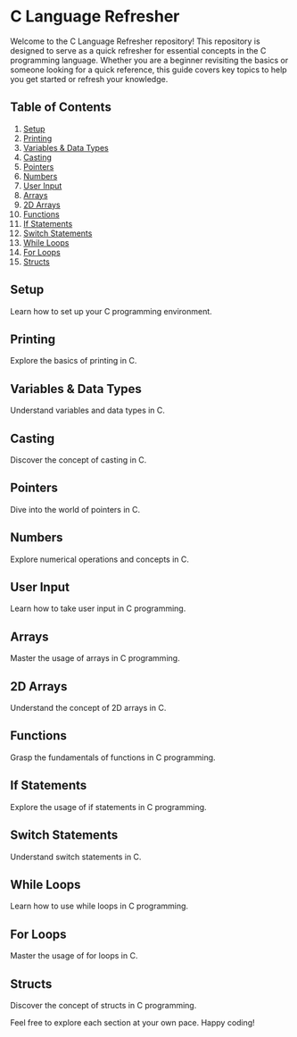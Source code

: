 # C Language Refresher

Welcome to the C Language Refresher repository! This repository is designed to serve as a quick refresher for essential concepts in the C programming language. Whether you are a beginner revisiting the basics or someone looking for a quick reference, this guide covers key topics to help you get started or refresh your knowledge.

## Table of Contents

1. [Setup](#setup)
2. [Printing](#printing)
3. [Variables & Data Types](#variables--data-types)
4. [Casting](#casting)
5. [Pointers](#pointers)
6. [Numbers](#numbers)
7. [User Input](#user-input)
8. [Arrays](#arrays)
9. [2D Arrays](#2d-arrays)
10. [Functions](#functions)
11. [If Statements](#if-statements)
12. [Switch Statements](#switch-statements)
13. [While Loops](#while-loops)
14. [For Loops](#for-loops)
15. [Structs](#structs)

## Setup

Learn how to set up your C programming environment.

## Printing

Explore the basics of printing in C.

## Variables & Data Types

Understand variables and data types in C.

## Casting

Discover the concept of casting in C.

## Pointers

Dive into the world of pointers in C.

## Numbers

Explore numerical operations and concepts in C.

## User Input

Learn how to take user input in C programming.

## Arrays

Master the usage of arrays in C programming.

## 2D Arrays

Understand the concept of 2D arrays in C.

## Functions

Grasp the fundamentals of functions in C programming.

## If Statements

Explore the usage of if statements in C programming.

## Switch Statements

Understand switch statements in C.

## While Loops

Learn how to use while loops in C programming.

## For Loops

Master the usage of for loops in C.

## Structs

Discover the concept of structs in C programming.

Feel free to explore each section at your own pace. Happy coding!
